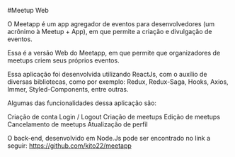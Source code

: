 #Meetup Web

O Meetapp é um app agregador de eventos para desenvolvedores (um acrônimo à Meetup + App), em que permite a criação e divulgação de eventos.

Essa é a versão Web do Meetapp, em que permite que organizadores de meetups criem seus próprios eventos.

Essa aplicação foi desenvolvida utilizando ReactJs, com o auxílio de diversas bibliotecas, como por exemplo: Redux, Redux-Saga, Hooks, Axios, Immer, Styled-Components, entre outras.

Algumas das funcionalidades dessa aplicação são:

Criação de conta
Login / Logout
Criação de meetups
Edição de meetups
Cancelamento de meetups
Atualização de perfil

O back-end, desenvolvido em Node.Js pode ser encontrado no link a seguir:
https://github.com/kito22/meetapp
